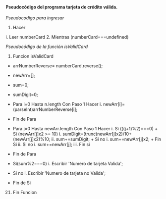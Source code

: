 #### Pseudocódigo del programa tarjeta de crédito válida.
*Pseudocodigo para ingresar*
1. Hacer

  i. Leer numberCard
2. Mientras (numberCard===undefined)

*Pseudocódigo de la función isValidCard*
1. Funcion isValidCard
  + arrNumberReverse= numberCard.reverse();
  + newArr=[];
  + sum=0;
  + sumDigit=0;

  + Para i=0 Hasta n.length Con Paso 1 Hacer
    i. newArr[i]=(parseInt)arrNumberReverse[i];
  + Fin de Para

  + Para j=0 Hasta newArr.length Con Paso 1 Hacer
    i. Si (((j+1)%2)===0)
        + Si (newArr[j]x2 >= 10)
            i. sumDigit=(trunc)newArr[j]x2)/10+ (newArr[j]x2)%10;
            ii. sum+=sumDigit;
        + Si no
            i. sum+=newArr[j]x2;
        + Fin Si
    ii. Si no
        i. sum+=newArr[j];
    iii. Fin si
  + Fin de Para
  + Si(sum%2===0)
    i. Escribir 'Numero de tarjeta Valida';
  + Si no
    i. Escribir 'Numero de tarjeta no Valida';
  + Fin de Si
21. Fin Funcion
